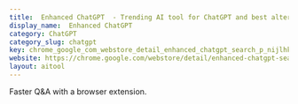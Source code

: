 ```yaml
---
title:  Enhanced ChatGPT  - Trending AI tool for ChatGPT and best alternatives
display_name:  Enhanced ChatGPT 
category: ChatGPT
category_slug: chatgpt
key: chrome_google_com_webstore_detail_enhanced_chatgpt_search_p_nijlhkhkkh
website: https://chrome.google.com/webstore/detail/enhanced-chatgpt-search-p/nijlhkhkkhnhidoondiobjdgommomifm?hl=en
layout: aitool
---
```


Faster Q&A with a browser extension.
